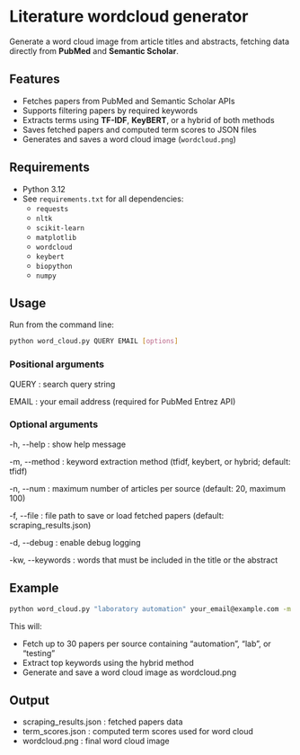 # Literature wordcloud generator

Generate a word cloud image from article titles and abstracts, fetching data directly from **PubMed** and **Semantic Scholar**.

## Features

- Fetches papers from PubMed and Semantic Scholar APIs
- Supports filtering papers by required keywords
- Extracts terms using **TF-IDF**, **KeyBERT**, or a hybrid of both methods
- Saves fetched papers and computed term scores to JSON files
- Generates and saves a word cloud image (`wordcloud.png`)

## Requirements

- Python 3.12
- See `requirements.txt` for all dependencies:
  - `requests`
  - `nltk`
  - `scikit-learn`
  - `matplotlib`
  - `wordcloud`
  - `keybert`
  - `biopython`
  - `numpy`

## Usage

Run from the command line:

```bash
python word_cloud.py QUERY EMAIL [options]
```

### Positional arguments
QUERY : search query string

EMAIL : your email address (required for PubMed Entrez API)

### Optional arguments

-h, --help : show help message

-m, --method : keyword extraction method (tfidf, keybert, or hybrid; default: tfidf)

-n, --num : maximum number of articles per source (default: 20, maximum 100)

-f, --file : file path to save or load fetched papers (default: scraping_results.json)

-d, --debug : enable debug logging

-kw, --keywords : words that must be included in the title or the abstract


## Example
```bash
python word_cloud.py "laboratory automation" your_email@example.com -m hybrid -n 30 -kw automation lab testing
```
This will:
 - Fetch up to 30 papers per source containing “automation”, “lab”, or “testing”
 - Extract top keywords using the hybrid method
 - Generate and save a word cloud image as wordcloud.png

## Output
 - scraping_results.json : fetched papers data
 - term_scores.json : computed term scores used for word cloud
 - wordcloud.png : final word cloud image

